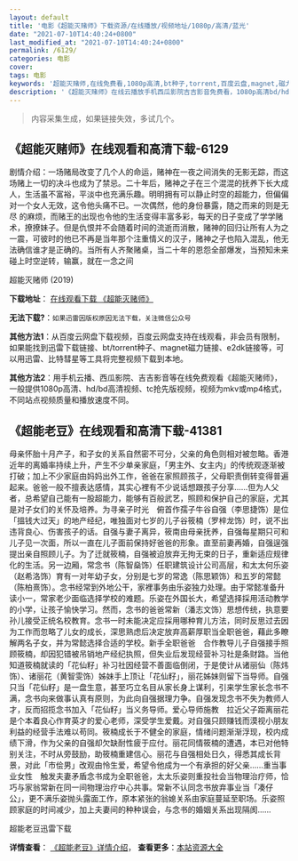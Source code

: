 ```yaml
---
layout: default
title: '电影《超能灭赌师》下载资源/在线播放/视频地址/1080p/高清/蓝光'
date: "2021-07-10T14:40:24+0800"
last_modified_at: "2021-07-10T14:40:24+0800"
permalink: /6129/
categories: 电影
cover:
tags: 电影
keywords: '超能灭赌师,在线免费看,1080p高清,bt种子,torrent,百度云盘,magnet,磁力链,迅雷下载资源'
description: '《超能灭赌师》在线云播放手机西瓜影院吉吉影音免费看，1080p高清bd/hd未删减完整版和tc抢先枪版，mkv/mp4格式，附带bt/torrent种子、magnet/磁力链、百度云盘、网盘资源迅雷下载链接'
---
```


>内容采集生成，如果链接失效，多试几个。


## 《超能灭赌师》在线观看和高清下载-6129

剧情介绍：一场赌局改变了几个人的命运，赌神在一夜之间消失的无影无踪，而这场赌上一切的决斗也成为了禁忌。二十年后，赌神之子在三个混混的抚养下长大成人，生活虽不富裕，平淡中也充满乐趣。明明拥有可以静止时空的超能力，但偏偏对一个女人无效，这令他头痛不已。一次偶然，他的身份暴露，随之而来的则是无尽 的麻烦，而赌王的出现也令他的生活变得丰富多彩，每天的日子变成了学学赌术，撩撩妹子。但是仇恨并不会随着时间的流逝而消散，赌神的回归让所有人为之一震，可彼时的他已不再是当年那个注重情义的汉子，赌神之子也陷入混乱，他无法确信谁才是正确的。当所有人齐聚赌桌，当二十年的恩怨全部爆发，当预知未来碰上时空逆转，输赢，就在一念之间


超能灭赌师 (2019)

**下载地址**： [在线观看下载 《超能灭赌师》](https://www.btbtdy.me/btdy/dy15318.html) 


**无法下载?**：`如果迅雷因版权原因无法下载，关注微信公众号 `

**其他方法1**：从百度云网盘下载视频，百度云网盘支持在线观看，非会员有限制，如果能找到迅雷下载链接、bt/torrent种子、magnet磁力链接、e2dk链接等，可以用迅雷、比特彗星等工具将完整视频下载到本地。

**其他方法2**：用手机云播、西瓜影院、吉吉影音等在线免费观看《超能灭赌师》，一般提供1080p高清、hd/bd高清视频、tc抢先版视频，视频为mkv或mp4格式，不同站点视频质量和播放速度不同。


## 《超能老豆》在线观看和高清下载-41381

母亲怀胎十月产子，和子女的关系自然密不可分，父亲的角色则相对被忽略。香港近年的离婚率持续上升，产生不少单亲家庭，「男主外、女主内」的传统观逐渐被打破；加上不少家庭由妈妈出外工作，爸爸在家照顾孩子，父母职责倒转变得普遍起来。爸爸一般不擅表达感情，其实心裡有不少说话想跟孩子分享……但为人父者，总希望自己能有一股超能力，能够有百般武艺，照顾和保护自己的家庭，尤其是对子女们的关怀及培养。为寻亲子时光　俯首作孺子牛谷自强（李思捷饰）是位「搵钱大过天」的地产经纪，唯独面对七岁的儿子谷筱楠（罗梓龙饰）时，说不出违背良心、伤害孩子的话。自强与妻子离异，筱南由母亲抚养，自强每星期只可和儿子见一次面，所以一直在儿子面前保持好爸爸的形象。直至前妻再婚，自强逞强提出亲自照顾儿子。为了迁就筱楠，自强被迫放弃无拘无束的日子，重新适应规律化的生活。另一边厢，常念书（陈智燊饰）任职建筑设计公司高层，和太太何乐姿（赵希洛饰）育有一对年幼子女，分别是七岁的常逸（陈思颖饰）和五岁的常懿（陈柏熹饰）。念书经常到外地公干，家裡事务由乐姿独力处理。由于常懿准备升读小一，常家老少面临选择学校的难题。乐姿在外国长大，希望选择採用活动教学的小学，让孩子愉快学习。然而，念书的爸爸常新（潘志文饰）思想传统，执意要孙儿接受正统名校教育。念书一时未能决定应採用哪种育儿方法，同时反思过去因为工作而忽略了儿女的成长，深思熟虑后决定放弃高薪厚职当全职爸爸，藉此多瞭解两名子女，并为常懿选择合适的学校。新手全职爸爸　合作教导儿子自强接手照顾筱楠，却因犯错被吊销地产经纪执照，但失业后发现经营补习社是条财路。当他知道筱楠就读的「花仙籽」补习社因经营不善面临倒闭，于是使计从诸丽仙（陈炜饰）、诸丽花（黄智雯饰）姊妹手上顶让「花仙籽」，丽花姊妹则留下当导师。自强只当「花仙籽」是一盘生意，甚至巧立名目从家长身上谋利，引来学生家长念书不满，念书向来做事认真有原则，为此向自强据理力争。自强发现念书不失为教师人才，反而招揽念书加入「花仙籽」当义务导师。爱心导师施教　拉近父子距离丽花是个本着良心作育英才的爱心老师，深受学生爱戴。对自强只顾赚钱而漠视小朋友利益的经营手法难以苟同。筱楠成长于不健全的家庭，情绪问题渐渐浮现，校内成绩下滑，作为父亲的自强却欠缺耐性疲于应付。丽花同情筱楠的遭遇，本已对他特别关注，不时从旁鼓励，助筱楠重建信心。丽花与自强相处日久，得悉其成长背景，对此「市侩男」改观由怜生爱，希望令他成为一个有承担的好父亲……重当事业女性　触发夫妻矛盾念书成为全职爸爸，太太乐姿则重投社会当物理治疗师，恰巧与家翁常新在同一间物理治疗中心共事。常新不认同念书放弃事业当「凑仔公」，更不满乐姿抛头露面工作，原本紧张的翁媳关系由家庭蔓延至职场。乐姿照顾家庭的时间减少，加上夫妻间的种种误会，与念书的婚姻关系出现隔阂……


超能老豆迅雷下载

**详情查看**： [《超能老豆》详情介绍](/movie/41381/)， **查看更多**：[本站资源大全](/movie/t/all/)

